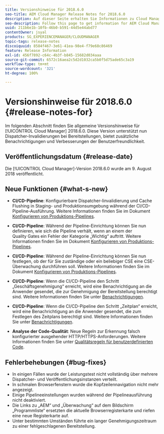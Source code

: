 ```yaml
---
title: Versionshinweise für 2018.6.0
seo-title: AEM Cloud Manager Release Notes for 2018.6.0
description: Auf dieser Seite erhalten Sie Informationen zu Cloud Manager Version 2018.6.0.
seo-description: Follow this page to get information for AEM Cloud Manager Release 2018.6.0.
uuid: 211b6e1b-10fb-46b0-b591-44d5e44abd77
contentOwner: jsyal
products: SG_EXPERIENCEMANAGER/CLOUDMANAGER
topic-tags: release-notes
discoiquuid: 8584f467-3e61-41ea-98e4-f79e68c86469
feature: Release Information
exl-id: 456f7892-c64c-4b3f-b845-15682d034aaa
source-git-commit: 6572c16aea2c5d2d1032ca5b0f5d75ade65c3a19
workflow-type: tm+mt
source-wordcount: '321'
ht-degree: 100%

---
```


# Versionshinweise für 2018.6.0 {#release-notes-for}

Im folgenden Abschnitt finden Sie allgemeine Versionshinweise für [!UICONTROL Cloud Manager] 2018.6.0. Diese Version unterstützt nun Dispatcher-Invalidierungen bei Bereitstellungen, bietet zusätzliche Benachrichtigungen und Verbesserungen der Benutzerfreundlichkeit.

## Veröffentlichungsdatum {#release-date}

Die [!UICONTROL Cloud Manager]-Version 2018.6.0 wurde am 9. August 2018 veröffentlicht.

## Neue Funktionen {#what-s-new}

* **CI/CD-Pipeline**: Konfigurierbare Dispatcher-Iinvalidierung und Cache Flushing in Staging- und Produktionsumgebung während der CI/CD-Pipeline-Ausführung. Weitere Informationen finden Sie im Dokument [Konfigurieren von Produktions-Pipelines](/help/using/production-pipelines.md).

* **CI/CD-Pipeline**: Während der Pipeline-Einrichtung können Sie nun definieren, wie sich die Pipeline verhält, wenn an einem der Quality Gates ein Fehler der Kategorie „Wichtig“ auftritt. Weitere Informationen finden Sie im Dokument [Konfigurieren von Produktions-Pipelines](/help/using/production-pipelines.md).

* **CI/CD-Pipeline**: Während der Pipeline-Einrichtung können Sie nun festlegen, ob der für Sie zuständige oder ein beliebiger CSE eine CSE-Überwachung durchführen soll. Weitere Informationen finden Sie im Dokument [Konfigurieren von Produktions-Pipelines](/help/using/production-pipelines.md).

* **CI/CD-Pipeline**: Wenn die CI/CD-Pipeline den Schritt „Geschäftsgenehmigung“ erreicht, wird eine Benachrichtigung an die Anwender gesendet, die zur Genehmigung der Bereitstellung berechtigt sind. Weitere Informationen finden Sie unter [Benachrichtigungen](/help/using/notifications.md).

* **CI/CD-Pipeline**: Wenn die CI/CD-Pipeline den Schritt „Zeitplan“ erreicht, wird eine Benachrichtigung an die Anwender gesendet, die zum Festlegen des Zeitplans berechtigt sind. Weitere Informationen finden Sie unter [Benachrichtigungen](/help/using/notifications.md).

* **Analyse der Code-Qualität**: Neue Regeln zur Erkennung falsch konfigurierter ausgehender HTTP/HTTPS-Anforderungen. Weitere Informationen finden Sie unter [Qualitätsregeln für benutzerdefinierten Code](/help/using/custom-code-quality-rules.md).

## Fehlerbehebungen {#bug-fixes}

* In einigen Fällen wurde der Leistungstest nicht vollständig über mehrere Dispatcher- und Veröffentlichungsinstanzen verteilt.
* In schmalen Browserfenstern wurde die Kopfzeilennavigation nicht mehr angezeigt.
* Einige Pipelineeinstellungen wurden während der Pipelineausführung nicht deaktiviert.
* Die Links zu „AEM“ und „Überwachung“ auf dem Bildschirm „Programmliste“ ersetzten die aktuelle Browserregisterkarte und riefen eine neue Registerkarte auf.
* Unter bestimmten Umständen führte ein langer Genehmigungszeitraum zu einer fehlgeschlagenen Bereitstellung.
